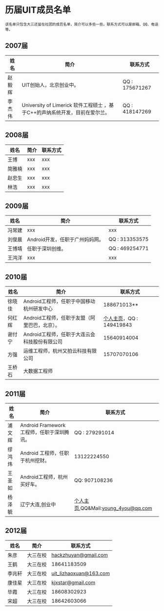 # 历届UIT成员名单

`该名单只包含大三还留在社团的成员名单，简介可以多些一些，联系方式可以是邮箱、QQ、电话等。`

## 2007届

|   姓名   |   简介    |   联系方式   |
|----------|-----------|--------------|
|   赵毅辉   |  UIT创始人，北京创业中。   |   QQ : 175671267       |
|   李杰伟   | University of Limerick 软件工程硕士 ，基于C++的声纳系统开发，目前在爱尔兰。   |   QQ : 418147269        |


## 2008届

|   姓名   |   简介    |   联系方式   |
|----------|-----------|--------------|
|   王博   |   xxx   |    xxx       |
|   简雅楠   |   xxx   |    xxx       |
|   赵忠生   |   xxx   |    xxx       |
|   林浩   |   xxx   |    xxx       |


## 2009届

|   姓名   |   简介    |   联系方式   |
|----------|-----------|--------------|
|   冯常建   |   xxx   |    xxx       |
|   刘俊晨   |   Android开发，任职于广州妈妈网。   |    QQ : 313353575      |
|   王博靖   |   任职于深圳创维。   |    QQ : 469254771   |
|   王鸿洋   |   xxx   |    xxx       |


## 2010届

|   姓名   |   简介    |   联系方式   |
|----------|-----------|--------------|
|   徐晓佳   |   Android工程师，任职于中国移动杭州研发中心   |    188671013**       |
|   何红辉   |   Android工程师，任职于友盟（阿里巴巴，北京）。   |    [个人主页](https://github.com/bboyfeiyu)，QQ : 149419843      |
|   谢付宁   |   Android工程师，任职于大连云会科技股份有限公司   |    15640914004       |
|   方强   |   运维工程师，杭州又拍云科技有限公司   |    15707070106    |
|   王桥石   |   大数据工程师   |        |


## 2011届

|   姓名   |   简介    |   联系方式   |
|----------|-----------|--------------|
|   浦文辉   |   Android Framework工程师，任职于深圳腾讯。   |    QQ : 279291014       |
|   缪鸿炜   |   Android 工程师，任职于杭州挖财。   |    13122224550       |
|   王圣如   |    Android工程师，杭州买好车。     | QQ: 907108236   |
|   杨泽毓   |辽宁大连,创业中|[个人主页](https://myoungs.cn),QQ&Mail:young_4you@qq.com|



## 2012届

|   姓名   |   简介    |   联系方式   |
|----------|-----------|--------------|
|   朱彦   |   大三在校   |    hackzhuyan@gmail.com       |
|   王鹤   |   大三在校   |    18641183509       |
|   李兆轩   |   大三在校   |    uit_lizhaoxuan@163.com       |
|   康佳星   |   大三在校   |    kjxstar@gmail.com       |
|   毕霞   |   大三在校   |    18608302923       |
|   宋超   |   大三在校   |    18642603066       |

